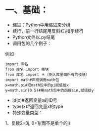 # 一、基础：

*   缩进：Python中用缩进来分组
*   续行，前一行结尾用反斜杠\指示续行
*   Python文件以.py结尾
*   调用包的几个例子：

例如
```
import 库名
from 库名 import 模块
from 库名 import ＊（倒入库里面所有的模块）
import math#声明调用math包
x=math.pi#把math包中的pi赋值给x
y=math.sin(0.5)#用math包中的函数sin,赋值给y
```
*   id(x)#返回变量x的ID号
*   type(x)#返回变量x的type
*   特殊变量类型：

1、复数2+3j, 0+1j(而不是单个的j)
